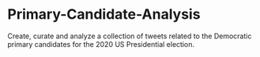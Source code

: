 # Primary-Candidate-Analysis
Create, curate and analyze a collection of tweets related to the Democratic primary candidates for the 2020 US Presidential election.
